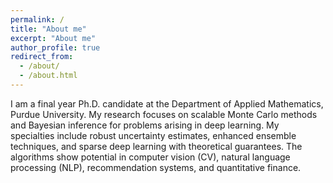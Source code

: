 ```yaml
---
permalink: /
title: "About me"
excerpt: "About me"
author_profile: true
redirect_from: 
  - /about/
  - /about.html
---
```


I am a final year Ph.D. candidate at the Department of Applied Mathematics, Purdue University. My research focuses on scalable Monte Carlo methods and Bayesian inference for problems arising in deep learning. My specialties include robust uncertainty estimates, enhanced ensemble techniques, and sparse deep learning with theoretical guarantees. The algorithms show potential in computer vision (CV), natural language processing (NLP), recommendation systems, and quantitative finance.


